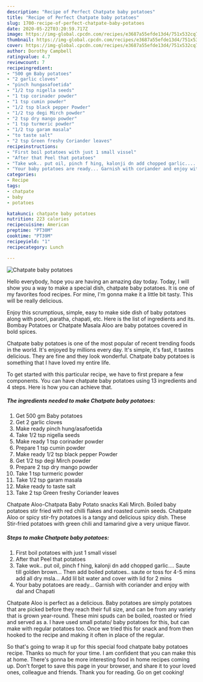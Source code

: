 ```yaml
---
description: "Recipe of Perfect Chatpate baby potatoes"
title: "Recipe of Perfect Chatpate baby potatoes"
slug: 1700-recipe-of-perfect-chatpate-baby-potatoes
date: 2020-05-22T03:20:59.717Z
image: https://img-global.cpcdn.com/recipes/e3687a55efde13d4/751x532cq70/chatpate-baby-potatoes-recipe-main-photo.jpg
thumbnail: https://img-global.cpcdn.com/recipes/e3687a55efde13d4/751x532cq70/chatpate-baby-potatoes-recipe-main-photo.jpg
cover: https://img-global.cpcdn.com/recipes/e3687a55efde13d4/751x532cq70/chatpate-baby-potatoes-recipe-main-photo.jpg
author: Dorothy Campbell
ratingvalue: 4.7
reviewcount: 7
recipeingredient:
- "500 gm Baby potatoes"
- "2 garlic cloves"
- "pinch hungasafoetida"
- "1/2 tsp nigella seeds"
- "1 tsp corinader powder"
- "1 tsp cumin powder"
- "1/2 tsp black pepper Powder"
- "1/2 tsp degi Mirch powder"
- "2 tsp dry mango powder"
- "1 tsp turmeric powder"
- "1/2 tsp garam masala"
- "to taste salt"
- "2 tsp Green freshy Coriander leaves"
recipeinstructions:
- "First boil potatoes with just 1 small vissel"
- "After that Peel that potatoes"
- "Take wok.. put oil, pinch f hing, kalonji dn add chopped garlic.... Saute till golden brown... Then add boiled potatoes.. saute or toss for 4-5 mins add all dry msla... Add lil bit water and cover with lid for 2 mins"
- "Your baby potatoes are ready... Garnish with coriander and enjoy with dal and Chapati"
categories:
- Recipe
tags:
- chatpate
- baby
- potatoes

katakunci: chatpate baby potatoes 
nutrition: 223 calories
recipecuisine: American
preptime: "PT30M"
cooktime: "PT39M"
recipeyield: "1"
recipecategory: Lunch

---
```



![Chatpate baby potatoes](https://img-global.cpcdn.com/recipes/e3687a55efde13d4/751x532cq70/chatpate-baby-potatoes-recipe-main-photo.jpg)

Hello everybody, hope you are having an amazing day today. Today, I will show you a way to make a special dish, chatpate baby potatoes. It is one of my favorites food recipes. For mine, I'm gonna make it a little bit tasty. This will be really delicious.

Enjoy this scrumptious, simple, easy to make side dish of baby potatoes along with poori, paratha, chapati, etc. Here is the list of ingredients and its. Bombay Potatoes or Chatpate Masala Aloo are baby potatoes covered in bold spices.

Chatpate baby potatoes is one of the most popular of recent trending foods in the world. It's enjoyed by millions every day. It's simple, it's fast, it tastes delicious. They are fine and they look wonderful. Chatpate baby potatoes is something that I have loved my entire life.


To get started with this particular recipe, we have to first prepare a few components. You can have chatpate baby potatoes using 13 ingredients and 4 steps. Here is how you can achieve that.

<!--inarticleads1-->

##### The ingredients needed to make Chatpate baby potatoes:

1. Get 500 gm Baby potatoes
1. Get 2 garlic cloves
1. Make ready pinch hung/asafoetida
1. Take 1/2 tsp nigella seeds
1. Make ready 1 tsp corinader powder
1. Prepare 1 tsp cumin powder
1. Make ready 1/2 tsp black pepper Powder
1. Get 1/2 tsp degi Mirch powder
1. Prepare 2 tsp dry mango powder
1. Take 1 tsp turmeric powder
1. Take 1/2 tsp garam masala
1. Make ready to taste salt
1. Take 2 tsp Green freshy Coriander leaves


Chatpate Aloo-Chatpata Baby Potato snacks Kali Mirch. Boiled baby potatoes stir fried with red chilli flakes and roasted cumin seeds. Chatpate Aloo or spicy stir-fry potatoes is a tangy and delicious spicy dish. These Stir-fried potatoes with green chili and tamarind give a very unique flavor. 

<!--inarticleads2-->

##### Steps to make Chatpate baby potatoes:

1. First boil potatoes with just 1 small vissel
1. After that Peel that potatoes
1. Take wok.. put oil, pinch f hing, kalonji dn add chopped garlic.... Saute till golden brown... Then add boiled potatoes.. saute or toss for 4-5 mins add all dry msla... Add lil bit water and cover with lid for 2 mins
1. Your baby potatoes are ready... Garnish with coriander and enjoy with dal and Chapati


Chatpate Aloo is perfect as a delicious. Baby potatoes are simply potatoes that are picked before they reach their full size, and can be from any variety that is grown year-round. These mini spuds can be boiled, roasted or fried and served as a. I have used small potato/ baby potatoes for this, but can make with regular potatoes too. Once we tried this for snack and from then hooked to the recipe and making it often in place of the regular. 

So that's going to wrap it up for this special food chatpate baby potatoes recipe. Thanks so much for your time. I am confident that you can make this at home. There's gonna be more interesting food in home recipes coming up. Don't forget to save this page in your browser, and share it to your loved ones, colleague and friends. Thank you for reading. Go on get cooking!

